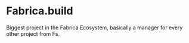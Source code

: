 # Fabrica.build
Biggest project in the Fabrica Ecosystem, basically a manager for every other project from Fs.
